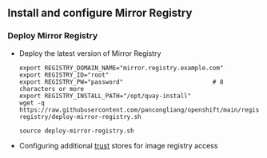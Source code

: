 ## Install and configure Mirror Registry

### Deploy Mirror Registry

* Deploy the latest version of Mirror Registry
  ```
  export REGISTRY_DOMAIN_NAME="mirror.registry.example.com"
  export REGISTRY_ID="root"
  export REGISTRY_PW="password"                         # 8 characters or more
  export REGISTRY_INSTALL_PATH="/opt/quay-install"
  wget -q https://raw.githubusercontent.com/pancongliang/openshift/main/registry/mirror-registry/deploy-mirror-registry.sh
  
  source deploy-mirror-registry.sh
  ```
* Configuring additional [trust](https://github.com/pancongliang/openshift/blob/main/registry/add-trust-registry/readme.md#configuring-additional-trust-stores-for-image-registry-access) stores for image registry access
